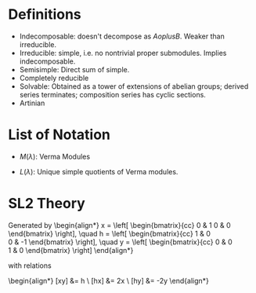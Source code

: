 # Definitions

- Indecomposable: doesn't decompose as $A oplus B$. Weaker than irreducible.
- Irreducible: simple, i.e. no nontrivial proper submodules. Implies indecomposable.
- Semisimple: Direct sum of simple.
- Completely reducible
- Solvable: Obtained as a tower of extensions of abelian groups; derived series terminates; composition series has cyclic sections.
- Artinian

# List of Notation

- $M(\lambda)$: Verma Modules

- $L(\lambda)$: Unique simple quotients of Verma modules.

# SL2 Theory

Generated by
\begin{align*}
x =
\left[
\begin{bmatrix}{cc}
0 & 1
0 & 0
\end{bmatrix}
\right],
\quad
h =
\left[
\begin{bmatrix}{cc}
1 & 0 \
0 & -1
\end{bmatrix}
\right],
\quad
y =
\left[
\begin{bmatrix}{cc}
0 & 0 \
1 & 0
\end{bmatrix}
\right]
\end{align*}

with relations

\begin{align*}
[xy] &= h \\
[hx] &= 2x \\
[hy] &= -2y
\end{align*}
